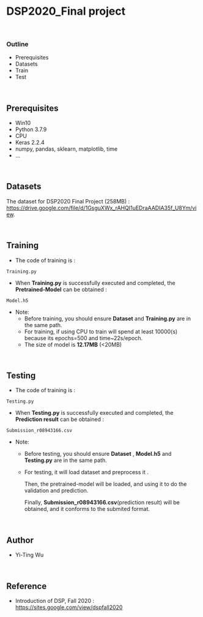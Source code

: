 # DSP2020_Final project

&nbsp;

### Outline
- Prerequisites
- Datasets
- Train
- Test

&nbsp;

## Prerequisites
- Win10
- Python 3.7.9
- CPU
- Keras 2.2.4
- numpy, pandas, sklearn, matplotlib, time
- ...

&nbsp;

## Datasets
The dataset for DSP2020 Final Project (258MB) : https://drive.google.com/file/d/1GsguXWx_rAHQI1uEDraAADIA35f_U8Ym/view. 

&nbsp;

## Training 
- The code of training is : 
```
Training.py
```

- When **Training.py** is successfully executed and completed, the **Pretrained-Model** can be obtained :
```
Model.h5
```

- Note:
  * Before training, you should ensure **Dataset** and **Training.py** are in the same path.
  * For training, if using CPU to train will spend at least 10000(s) because its epochs=500 and time~22s/epoch.
  * The size of model is **12.17MB** (<20MB)

&nbsp;

## Testing
- The code of training is : 
```
Testing.py
```

- When **Testing.py** is successfully executed and completed, the **Prediction result** can be obtained :
```
Submission_r08943166.csv
```

- Note:
  * Before testing, you should ensure **Dataset** , **Model.h5** and **Testing.py** are in the same path.
  * For testing, it will load dataset and preprocess it .
    
    Then, the pretrained-model will be loaded, and using it to do the validation and prediction.
    
    Finally, **Submission_r08943166.csv**(prediction result) will be obtained, and it conforms to the submited format.

&nbsp;

## Author
- Yi-Ting Wu

&nbsp;

## Reference
- Introduction of DSP, Fall 2020 : https://sites.google.com/view/dspfall2020
